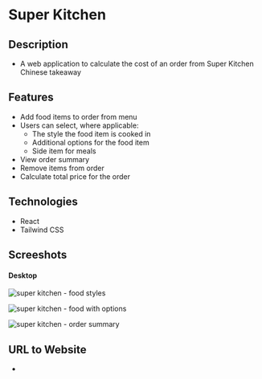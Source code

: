 # Super Kitchen 

## Description
* A web application to calculate the cost of an order from Super Kitchen Chinese takeaway

## Features 
* Add food items to order from menu 
* Users can select, where applicable: 
  * The style the food item is cooked in 
  * Additional options for the food item
  * Side item for meals 
* View order summary
* Remove items from order
* Calculate total price for the order

## Technologies
* React
* Tailwind CSS

## Screeshots
#### Desktop
![super kitchen - food styles](https://user-images.githubusercontent.com/90397446/215542916-bf3d989c-5b16-4e58-ba7d-47d370d02569.png)

![super kitchen - food with   options](https://user-images.githubusercontent.com/90397446/215542926-11287dbb-bf60-420b-af57-851ce0af6508.png)

![super kitchen - order summary](https://user-images.githubusercontent.com/90397446/215542939-c7df102a-d102-4f79-bb43-c2b0b4df7af0.png)

## URL to Website
*




